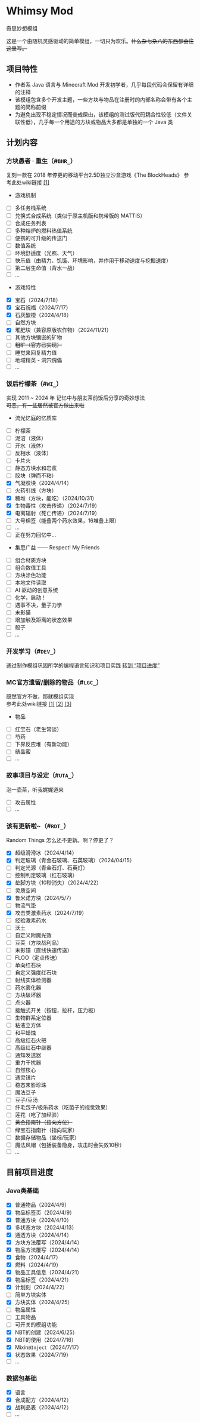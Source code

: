 # Whimsy Mod
奇思妙想模组

这是一个由随机灵感驱动的简单模组，一切只为欢乐。~~什么杂七杂八的东西都会往这里写。~~
## 项目特性
- 作者系 Java 语言与 Minecraft Mod 开发初学者，几乎每段代码会保留有详细的注释
- 该模组包含多个开发主题，一些方块与物品在注册时的内部名称会带有各个主题的简称前缀
- 为避免出现不稳定情况~~而变成屎山~~，该模组的测试版代码耦合性较低（文件关联性低），几乎每一个用途的方块或物品大多都是单独的一个 Java 类

## 计划内容

### 方块愚者 · 重生（#`BHR_`）
复刻一款在 2018 年停更的移动平台2.5D独立沙盒游戏《The BlockHeads》
参考此处wiki链接 [[1]](https://wiki.floofyplasma.com/wiki/Main_Page)  
- 游戏机制
+ [ ] 多任务栈系统
+ [ ] 兑换式合成系统（类似于原主机版和携带版的 MATTIS）
+ [ ] 合成任务列表
+ [ ] 多种熔炉的燃料热值系统
+ [ ] 便携的可升级的传送门
+ [ ] 数值系统
+ [ ] 环境舒适度（光照、天气）
+ [ ] 快乐值（由精力、饥饿、环境影响，并作用于移动速度与挖掘速度）
+ [ ] 第二层生命值（背水一战）
+ [ ] ...
- 游戏特性
+ [x] 宝石（2024/7/18）
+ [x] 宝石祝福（2024/7/17）
+ [x] 石灰酸橙（2024/4/18）
+ [ ] 自然方块
+ [x] 堆肥块（兼容原版农作物）（2024/11/21）
+ [ ] 其他方块镶嵌的矿物
+ [ ] ~~粗旷（官方已实现）~~
+ [ ] 睡觉来回复精力值
+ [ ] 地域精英 - 洞穴傀儡
+ [ ] ...

### 饭后柠檬茶（#`WI_`）
实现 2011 ~ 2024 年 记忆中与朋友茶前饭后分享的奇妙想法  
~~可恶，有一些居然被官方做出来啦~~
- 流光忆庭的忆质库
+ [ ] 柠檬茶
+ [ ] 泥沼（液体）
+ [ ] 开水（液体）
+ [ ] 反相水（液体）
+ [ ] 卡片火
+ [ ] 静态方块水和岩浆
+ [ ] 胶块（弹而不粘）
+ [x] 气凝胶块（2024/4/14）
+ [ ] 火药引线（方块）
+ [x] 糖堆（方块，能吃）（2024/10/31）
+ [x] 生物毒性（攻击传递）（2024/7/19）
+ [x] 电离辐射（死亡传递）（2024/7/19）
+ [ ] 大号棉签（能叠两个药水效果，16堆叠上限）
+ [ ] ...
+ [ ] 正在努力回忆中...
- 集思广益 —— Respect! My Friends
+ [ ] 组合材质方块
+ [ ] 组合数值工具
+ [ ] 方块涂色功能
+ [ ] 本地文件读取
+ [ ] AI 驱动的创意系统
+ [ ] 化学，启动！
+ [ ] 遇事不决，量子力学
+ [ ] 末影猫
+ [ ] 增加触及距离的状态效果
+ [ ] 骰子
+ [ ] ...

### 开发学习（#`DEV_`）
通过制作模组巩固所学的编程语言知识和项目实践
[转到 “项目进度”](#java类基础)


### MC官方遗留/删除的物品（#`LGC_`）
既然官方不做，那就模组实现  
参考此处wiki链接 [[1]](https://zh.minecraft.wiki/w/Java%E7%89%88%E5%B7%B2%E7%A7%BB%E9%99%A4%E7%89%B9%E6%80%A7#%E6%9C%AA%E4%BD%BF%E7%94%A8%E7%9A%84%E7%99%BD%E8%89%B2%E7%BA%B9%E7%90%86) [[2]](https://zh.minecraft.wiki/w/Java%E7%89%88%E6%9C%AA%E4%BD%BF%E7%94%A8%E7%89%B9%E6%80%A7) [[3]](https://zh.minecraft.wiki/w/Java%E7%89%88%E6%8F%90%E5%8F%8A%E7%89%B9%E6%80%A7#%E2%80%9C%E8%B6%85%E9%AB%98%E2%80%9D%E5%9B%BE%E5%83%8F%E5%93%81%E8%B4%A8)
- 物品
+ [ ] 红宝石（老生常谈）
+ [ ] 芍药
+ [ ] 下界反应堆（有新功能）
+ [ ] 结晶蜜
+ [ ] ...

### 故事项目与设定（#`UTA_`）
泡一壶茶，听我娓娓道来
+ [ ] 攻击属性
+ [ ] ...

### 该有更新啦~（#`RDT_`）
Random Things 怎么还不更新。啊？停更了？
+ [x] 超级滑滑冰（2024/4/14）
+ [x] 判定玻璃（青金石玻璃、石英玻璃）（2024/04/15）
+ [ ] 判定光源（青金石灯、石英灯）
+ [ ] 控制判定玻璃（红石玻璃）
+ [x] 垫脚方块（10秒消失）（2024/4/22）
+ [ ] 灵质空间
+ [x] 鲁米诺方块（2024/5/7）
+ [ ] 物流气垫
+ [x] 攻击类激素药水（2024/7/19）
+ [ ] 经验激素药水
+ [ ] 沃土
+ [ ] 自定义附魔光效
+ [ ] 豆荚（方块战利品）
+ [ ] 末影锚（直线快速传送）
+ [ ] FLOO（定点传送）
+ [ ] 单向红石块
+ [ ] 自定义强度红石块
+ [ ] 射线实体检测器
+ [ ] 药水雾化器
+ [ ] 方块破坏器
+ [ ] 点火器
+ [ ] 接触式开关（按钮，拉杆，压力板）
+ [ ] 生物群系定位器
+ [ ] 粘液立方体
+ [ ] 和平蜡烛
+ [ ] 高级红石火把
+ [ ] 高级红石中继器
+ [ ] 通知发送器
+ [ ] 重力干扰器
+ [ ] 自然核心
+ [ ] 通灵镜片
+ [ ] 稳态末影珍珠
+ [ ] 魔法豆子
+ [ ] 豆子/豆汤
+ [ ] 纤毛包子/极乐药水（吃菌子的视觉效果）
+ [ ] 莲花（吃了加经验）
+ [ ] ~~黄金指南针（指向方位）~~
+ [ ] 绿宝石指南针（指向玩家）
+ [ ] 数据存储物品（坐标/玩家）
+ [ ] 魔法风帽（包括装备隐身，攻击时会失效10秒）
+ [ ] ...

## 目前项目进度

### Java类基础
+ [x] 普通物品（2024/4/9）
+ [x] 物品标签页（2024/4/9）
+ [x] 普通方块（2024/4/10）
+ [x] 多状态方块（2024/4/13）
+ [x] 通透方块（2024/4/14）
+ [x] 方块方法覆写（2024/4/14）
+ [x] 物品方法覆写（2024/4/14）
+ [x] 食物（2024/4/17）
+ [x] 燃料（2024/4/19）
+ [x] 物品工具信息（2024/4/21）
+ [x] 物品标签（2024/4/21）
+ [x] 计划刻（2024/4/22）
+ [ ] 简单方块实体
+ [x] 方块实体（2024/4/25）
+ [ ] 物品属性
+ [ ] 工具物品
+ [ ] 可开关的模组功能
+ [x] NBT的创建（2024/6/25）
+ [x] NBT的使用（2024/7/16）
+ [x] Mixin`@Inject`（2024/7/17）
+ [x] 状态效果（2024/7/19）
+ [ ] ...

### 数据包基础
+ [x] 语言
+ [x] 合成配方（2024/4/12）
+ [x] 战利品表（2024/4/12）
+ [ ] ...